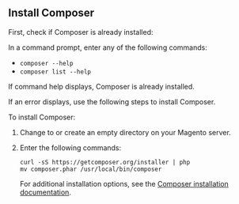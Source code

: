 <div markdown="1">

<h2 id="instgde-prereq-compose-install">Install Composer</h2>
First, check  if Composer is already installed: 

In a command prompt, enter any of the following commands:

*	`composer --help`
*	`composer list --help`

If command help displays, Composer is already installed.

If an error displays, use the following steps to install Composer.

To install Composer:

1.	Change to or create an empty directory on your Magento server.

2.	Enter the following commands:

		curl -sS https://getcomposer.org/installer | php
		mv composer.phar /usr/local/bin/composer
		
	For additional installation options, see the <a href="https://getcomposer.org/download/" target="_blank">Composer installation documentation</a>.

